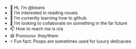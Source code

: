 - 👋 Hi, I’m @beans
- 👀 I’m interested in reading novels
- 🌱 I’m currently learning how to github
- 💞️ I’m looking to collaborate on something in the far future
- 📫 How to reach me is n/a
- 😄 Pronouns: they/them
- ⚡ Fun fact: Poops are sometimes used for luxury delicacies

<!---
blckbeans/blckbeans is a ✨ special ✨ repository because its `README.md` (this file) appears on your GitHub profile.
You can click the Preview link to take a look at your changes.
--->
